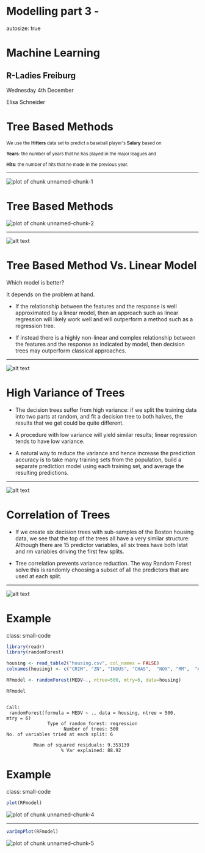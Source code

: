 Modelling part 3 -
========================================================
autosize: true


# Machine Learning

## R-Ladies Freiburg

 Wednesday 4th December

Elisa Schneider

Tree Based Methods
========================================================

<small> We use the **Hitters** data set to predict a baseball player's **Salary** based on

**Years**: the number of years that he has played in the major leagues and

**Hits**: the number of hits that he made in the previous year. </small>

***

![plot of chunk unnamed-chunk-1](modeling3-figure/unnamed-chunk-1-1.png)




Tree Based Methods
========================================================

![plot of chunk unnamed-chunk-2](modeling3-figure/unnamed-chunk-2-1.png)

***

![alt text](modeling3-figure/Capture1.png)

Tree Based Method Vs. Linear Model
========================================================

<style>


/* heading for slides with two hashes ## */
.reveal .slides section .slideContent h2 {
   font-size: 40px;
   font-weight: bold;
   color: violet;
}

/* ordered and unordered list styles */
.reveal ul, 
.reveal ol {
    font-size: 25px;
}

</style>

Which model is better? 

It depends on the problem at hand. 
- If the relationship between the features and the response is well approximated
by a linear model, then an approach such as linear regression
will likely work well and will outperform a method such as a regression
tree. 

- If instead there is a highly
non-linear and complex relationship between the features and the response
as indicated by model, then decision trees may outperform classical
approaches.


***

![alt text](modeling3-figure/Capture2.png)

High Variance of Trees
========================================================


- The decision trees suffer from high variance: if we split the training data into two parts at random, and fit a decision tree to both halves, the results that we get could be quite different.

- A procedure with low variance will yield similar
results; linear regression tends to have low variance.

- A natural way to reduce the variance and hence increase the prediction
accuracy  is to take many training sets
from the population, build a separate prediction model using each training
set, and average the resulting predictions.

*** 
![alt text](modeling3-figure/Capture3.png)


<style>
.small-code pre code {
  font-size: 1em;
}
</style>

Correlation of Trees
========================================================

- If we create six decision trees with sub-samples of the Boston housing data, we see that the top of the trees all have a very similar structure: Although there are 15 predictor variables, all six trees have both lstat and rm variables driving the first few splits.

- Tree correlation prevents variance reduction. The way Random Forest solve this is randomly choosing a subset of all the predictors that are used at each split. 

***

![alt text](modeling3-figure/Capture4.png)



Example
========================================================
class: small-code


```r
library(readr)
library(randomForest)

housing <- read_table2("housing.csv", col_names = FALSE)
colnames(housing) <- c("CRIM", "ZN", "INDUS", "CHAS",  "NOX", "RM",  "AGE",  "DIS", "RAD", "TAX", "PTRATIO" , "B", "LSTAT",  "MEDV")

RFmodel <- randomForest(MEDV~., ntree=500, mtry=6, data=housing)

RFmodel
```

```

Call:
 randomForest(formula = MEDV ~ ., data = housing, ntree = 500,      mtry = 6) 
               Type of random forest: regression
                     Number of trees: 500
No. of variables tried at each split: 6

          Mean of squared residuals: 9.353139
                    % Var explained: 88.92
```

Example
========================================================
class: small-code


```r
plot(RFmodel)
```

![plot of chunk unnamed-chunk-4](modeling3-figure/unnamed-chunk-4-1.png)

***


```r
varImpPlot(RFmodel)
```

![plot of chunk unnamed-chunk-5](modeling3-figure/unnamed-chunk-5-1.png)

